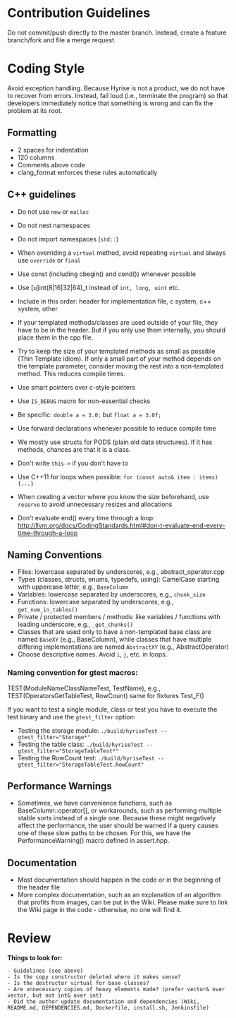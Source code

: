 # Contribution Guidelines
Do not commit/push directly to the master branch. Instead, create a feature branch/fork and file a merge request.

# Coding Style
Avoid exception handling. Because Hyrise is not a product, we do not have to recover from errors. Instead, fail loud (i.e., terminate the program) so that developers immediately notice that something is wrong and can fix the problem at its root.

## Formatting
- 2 spaces for indentation
- 120 columns
- Comments above code
- clang_format enforces these rules automatically

## C++ guidelines
- Do not use `new` or `malloc`
- Do not nest namespaces
- Do not import namespaces (`std::`)

- When overriding a `virtual` method, avoid repeating `virtual` and always use `override` or `final`
- Use const (including cbegin() and cend()) whenever possible
- Use [u]int(8|16|32|64)_t instead of `int, long, uint` etc.
- Include in this order: header for implementation file, c system, c++ system, other
- If your templated methods/classes are used outside of your file, they have to be in the header. But if you only use them internally, you should place them in the cpp file.
- Try to keep the size of your templated methods as small as possible (Thin Template idiom). If only a small part of your method depends on the template parameter, consider moving the rest into a non-templated method. This reduces compile times.
- Use smart pointers over c-style pointers
- Use `IS_DEBUG` macro for non-essential checks
- Be specific: `double a = 3.0;` but `float a = 3.0f;`
- Use forward declarations whenever possible to reduce compile time
- We mostly use structs for PODS (plain old data structures). If it has methods, chances are that it is a class.
- Don't write `this->` if you don't have to
- Use C++11 for loops when possible: `for (const auto& item : items) {...}`
- When creating a vector where you know the size beforehand, use `reserve` to avoid unnecessary resizes and allocations
- Don’t evaluate end() every time through a loop: http://llvm.org/docs/CodingStandards.html#don-t-evaluate-end-every-time-through-a-loop


## Naming Conventions
- Files: lowercase separated by underscores, e.g., abstract_operator.cpp
- Types (classes, structs, enums, typedefs, using): CamelCase starting with uppercase letter, e.g., `BaseColumn`
- Variables: lowercase separated by underscores, e.g., `chunk_size`
- Functions: lowercase separated by underscores, e.g., `get_num_in_tables()`
- Private / protected members / methods: like variables / functions with leading underscore, e.g., `_get_chunks()`
- Classes that are used only to have a non-templated base class are named `BaseXY` (e.g., BaseColumn), while classes that have multiple differing implementations are named `AbstractXY` (e.g., AbstractOperator)
- Choose descriptive names. Avoid `i`, `j`, etc. in loops.

### Naming convention for gtest macros:

TEST(ModuleNameClassNameTest, TestName), e.g., TEST(OperatorsGetTableTest, RowCount)
same for fixtures Test_F()

If you want to test a single module, class or test you have to execute the test binary and use the `gtest_filter` option:

- Testing the storage module: `./build/hyriseTest --gtest_filter="Storage*"`
- Testing the table class: `./build/hyriseTest --gtest_filter="StorageTableTest*"`
- Testing the RowCount test: `./build/hyriseTest --gtest_filter="StorageTableTest.RowCount"`

## Performance Warnings
- Sometimes, we have convenience functions, such as BaseColumn::operator[], or workarounds, such as performing multiple stable sorts instead of a single one. Because these might negatively affect the performance, the user should be warned if a query causes one of these slow paths to be chosen. For this, we have the PerformanceWarning() macro defined in assert.hpp.

## Documentation
- Most documentation should happen in the code or in the beginning of the header file
- More complex documentation, such as an explanation of an algorithm that profits from images, can be put in the Wiki. Please make sure to link the Wiki page in the code - otherwise, no one will find it.

# Review

**Things to look for:**

	- Guidelines (see above)
	- Is the copy constructor deleted where it makes sense?
	- Is the destructor virtual for base classes?
	- Are unnecessary copies of heavy elements made? (prefer vector& over vector, but not int& over int)
	- Did the author update documentation and dependencies (Wiki, README.md, DEPENDENCIES.md, Dockerfile, install.sh, Jenkinsfile)
